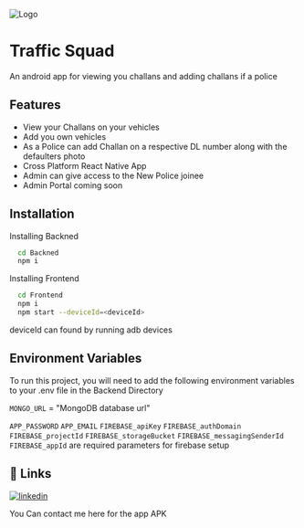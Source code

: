 
![Logo](https://firebasestorage.googleapis.com/v0/b/trafficsquad-c1405.appspot.com/o/Logo%2Fandroid-chrome-192x192.png?alt=media&token=321336f2-ff0a-45d5-bbfe-0afbe3247b6f)


# Traffic Squad

An android app for viewing you challans and adding challans if a police


## Features

- View your Challans on your vehicles
- Add you own vehicles
- As a Police can add Challan on a respective DL number along with the defaulters photo
- Cross Platform React Native App
- Admin can give access to the New Police joinee
- Admin Portal coming soon

## Installation

Installing Backned

```bash
  cd Backned
  npm i
```


Installing Frontend

```bash
  cd Frontend
  npm i
  npm start --deviceId=<deviceId>
```
deviceId can found by running adb devices
    
## Environment Variables

To run this project, you will need to add the following environment variables to your .env file in the Backend Directory

`MONGO_URL` = "MongoDB database url"

`APP_PASSWORD` `APP_EMAIL` `FIREBASE_apiKey` `FIREBASE_authDomain`
`FIREBASE_projectId` `FIREBASE_storageBucket` `FIREBASE_messagingSenderId` `FIREBASE_appId` are required parameters for firebase setup



## 🔗 Links

[![linkedin](https://img.shields.io/badge/linkedin-0A66C2?style=for-the-badge&logo=linkedin&logoColor=white)](https://www.linkedin.com/in/rohan-mohanty-325927202/)

You Can contact me here for the app APK

